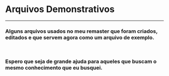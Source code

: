 # Arquivos Demonstrativos

<hr>

### Alguns arquivos usados no meu remaster que foram criados, editados e que servem agora como um arquivo de exemplo. 
<br>

### Espero que seja de grande ajuda para aqueles que buscam o mesmo conhecimento que eu busquei.
